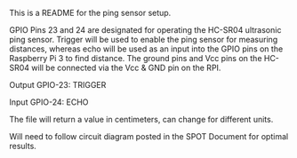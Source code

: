This is a README for the ping sensor setup.

GPIO Pins 23 and 24 are designated for operating the HC-SR04 ultrasonic ping sensor. Trigger will be used to enable the ping sensor for measuring distances, whereas echo will be used as an input into the GPIO pins on the Raspberry Pi 3 to find distance. The ground pins and Vcc pins on the HC-SR04 will be connected via the Vcc & GND pin on the RPI.

Output
GPIO-23: TRIGGER 

Input
GPIO-24: ECHO

The file will return a value in centimeters, can change for different units. 

Will need to follow circuit diagram posted in the SPOT Document for optimal results. 